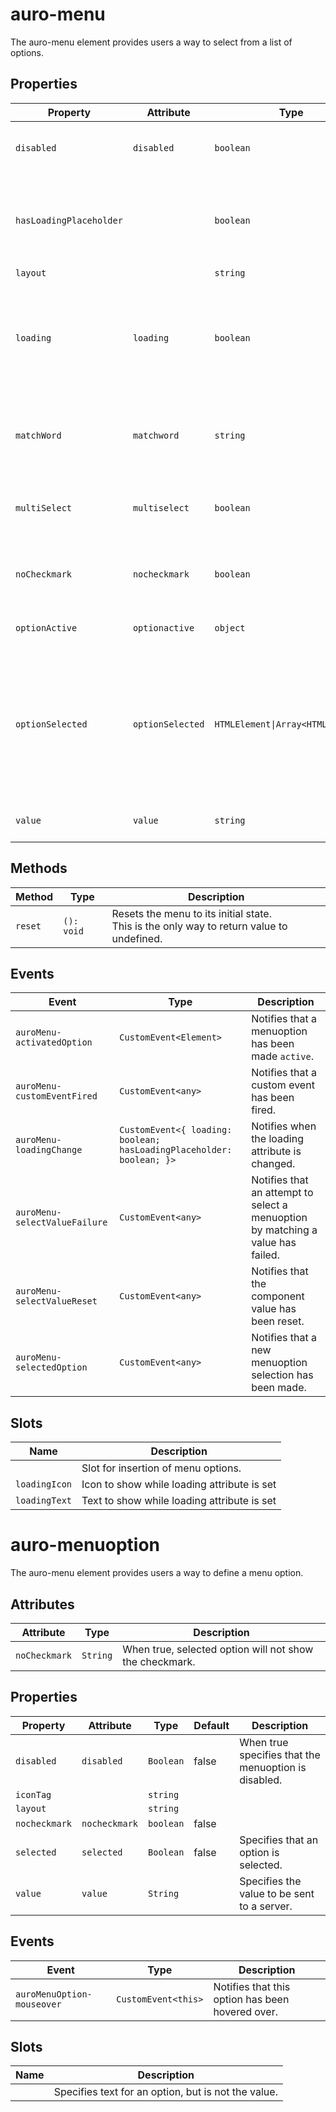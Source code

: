 # auro-menu

The auro-menu element provides users a way to select from a list of options.

## Properties

| Property                | Attribute        | Type                              | Default     | Description                                      |
|-------------------------|------------------|-----------------------------------|-------------|--------------------------------------------------|
| `disabled`              | `disabled`       | `boolean`                         |             | When true, the entire menu and all options are disabled; |
| `hasLoadingPlaceholder` |                  | `boolean`                         |             | Indicates whether the menu has a loadingIcon or loadingText to render when in a loading state. |
| `layout`                |                  | `string`                          |             |                                                  |
| `loading`               | `loading`        | `boolean`                         | false       | When true, displays a loading state using the loadingIcon and loadingText slots if provided. |
| `matchWord`             | `matchword`      | `string`                          | "undefined" | Specifies a string used to highlight matched string parts in options. |
| `multiSelect`           | `multiselect`    | `boolean`                         | false       | When true, the selected option can be multiple options. |
| `noCheckmark`           | `nocheckmark`    | `boolean`                         | false       | When true, selected option will not show the checkmark. |
| `optionActive`          | `optionactive`   | `object`                          | "undefined" | Specifies the current active menuOption.         |
| `optionSelected`        | `optionSelected` | `HTMLElement\|Array<HTMLElement>` | "undefined" | An array of currently selected menu options, type `HTMLElement` by default. In multi-select mode, `optionSelected` is an array of HTML elements. |
| `value`                 | `value`          | `string`                          | "undefined" | Value selected for the component.                |

## Methods

| Method  | Type       | Description                                      |
|---------|------------|--------------------------------------------------|
| `reset` | `(): void` | Resets the menu to its initial state.<br />This is the only way to return value to undefined. |

## Events

| Event                         | Type                                             | Description                                      |
|-------------------------------|--------------------------------------------------|--------------------------------------------------|
| `auroMenu-activatedOption`    | `CustomEvent<Element>`                           | Notifies that a menuoption has been made `active`. |
| `auroMenu-customEventFired`   | `CustomEvent<any>`                               | Notifies that a custom event has been fired.     |
| `auroMenu-loadingChange`      | `CustomEvent<{ loading: boolean; hasLoadingPlaceholder: boolean; }>` | Notifies when the loading attribute is changed.  |
| `auroMenu-selectValueFailure` | `CustomEvent<any>`                               | Notifies that an attempt to select a menuoption by matching a value has failed. |
| `auroMenu-selectValueReset`   | `CustomEvent<any>`                               | Notifies that the component value has been reset. |
| `auroMenu-selectedOption`     | `CustomEvent<any>`                               | Notifies that a new menuoption selection has been made. |

## Slots

| Name          | Description                                 |
|---------------|---------------------------------------------|
|               | Slot for insertion of menu options.         |
| `loadingIcon` | Icon to show while loading attribute is set |
| `loadingText` | Text to show while loading attribute is set |


# auro-menuoption

The auro-menu element provides users a way to define a menu option.

## Attributes

| Attribute     | Type     | Description                                      |
|---------------|----------|--------------------------------------------------|
| `noCheckmark` | `String` | When true, selected option will not show the checkmark. |

## Properties

| Property      | Attribute     | Type      | Default | Description                                      |
|---------------|---------------|-----------|---------|--------------------------------------------------|
| `disabled`    | `disabled`    | `Boolean` | false   | When true specifies that the menuoption is disabled. |
| `iconTag`     |               | `string`  |         |                                                  |
| `layout`      |               | `string`  |         |                                                  |
| `nocheckmark` | `nocheckmark` | `boolean` | false   |                                                  |
| `selected`    | `selected`    | `Boolean` | false   | Specifies that an option is selected.            |
| `value`       | `value`       | `String`  |         | Specifies the value to be sent to a server.      |

## Events

| Event                      | Type                | Description                                      |
|----------------------------|---------------------|--------------------------------------------------|
| `auroMenuOption-mouseover` | `CustomEvent<this>` | Notifies that this option has been hovered over. |

## Slots

| Name | Description                                      |
|------|--------------------------------------------------|
|      | Specifies text for an option, but is not the value. |
